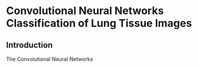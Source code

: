 # Convolutional Neural Networks Classification of Lung Tissue Images 
## Introduction
The Convolutional Neural Networks
